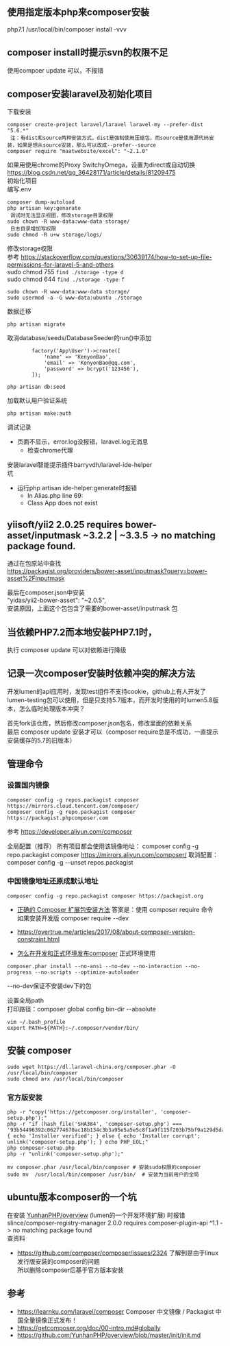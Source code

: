 ## 使用指定版本php来composer安装
php7.1 /usr/local/bin/composer install -vvv
## composer install时提示svn的权限不足
使用compoer update 可以，不报错
## composer安装laravel及初始化项目  
下载安装  
```
composer create-project laravel/laravel laravel-my --prefer-dist "5.6.*"
 注：有dist和source两种安装方式，dist是强制使用压缩包，而source是使用源代码安装，如果是想从source安装，那么可以改成--prefer--source
composer require "maatwebsite/excel": "~2.1.0"
```
  
如果用使用chrome的Proxy SwitchyOmega，设置为direct或自动切换  
https://blog.csdn.net/qq_36428171/article/details/81209475  
初始化项目  
编写.env  
```
composer dump-autoload
php artisan key:genarate
 调试时无法显示视图，修改storage目录权限
sudo chown -R www-data:www-data storage/
 日志目录增加写权限
sudo chmod -R u+w storage/logs/
```
修改storage权限  
参考 https://stackoverflow.com/questions/30639174/how-to-set-up-file-permissions-for-laravel-5-and-others  
 sudo chmod 755 `find ./storage -type d`  
 sudo chmod 644 `find ./storage -type f`  
```
sudo chown -R www-data:www-data storage/
sudo usermod -a -G www-data:ubuntu ./storage
```
数据迁移  
```
php artisan migrate
```
  
取消database/seeds/DatabaseSeeder的run()中添加  
```
        factory('App\User')->create([
            'name' => 'KenyonBao',
            'email' => 'KenyonBao@qq.com',
            'password' => bcrypt('123456'),
        ]);
```
```
php artisan db:seed
```
  
加载默认用户验证系统  
```
php artisan make:auth
```
  
调试记录  
- 页面不显示，error.log没报错，laravel.log无消息
    - 检查chrome代理
  
  
安装laravel智能提示插件barryvdh/laravel-ide-helper  
坑  
  - 运行php artisan ide-helper:generate时报错
    - In Alias.php line 69:
    - Class App does not exist

## yiisoft/yii2 2.0.25 requires bower-asset/inputmask ~3.2.2 | ~3.3.5 -> no matching package found.
  
通过在包原站中查找  
https://packagist.org/providers/bower-asset/inputmask?query=bower-asset%2Finputmask  
  
最后在composer.json中安装  
"yidas/yii2-bower-asset": "~2.0.5",  
安装原因，上面这个包包含了需要的bower-asset/inputmask 包  
  
  
## 当依赖PHP7.2而本地安装PHP7.1时，
执行 composer update 可以对依赖进行降级  
## 记录一次composer安装时依赖冲突的解决方法
开发lumen的api应用时，发现test组件不支持cookie，github上有人开发了lumen-testing包可以使用，但是只支持5.7版本，而开发时使用的时lumen5.8版本，怎么临时处理版本冲突？  
  
首先fork该仓库，然后修改composer.json包名，修改里面的依赖关系  
最后 composer update 安装才可以（composer require总是不成功，一直提示安装缓存的5.7的旧版本）  
## 管理命令
  
  
### 设置国内镜像  
```
composer config -g repos.packagist composer https://mirrors.cloud.tencent.com/composer/
composer config -g repo.packagist composer https://packagist.phpcomposer.com
```

参考
https://developer.aliyun.com/composer

全局配置（推荐）
所有项目都会使用该镜像地址：
composer config -g repo.packagist composer https://mirrors.aliyun.com/composer/
取消配置：
composer config -g --unset repos.packagist
### 中国镜像地址还原成默认地址
```
composer config -g repo.packagist composer https://packagist.org
```
  
- [正确的 Composer 扩展包安装方法](https://learnku.com/laravel/t/1901/correct-method-for-installing-composer-expansion-pack)
答案是：使用 composer require 命令  
如果安装开发版 composer require --dev  
  
- https://overtrue.me/articles/2017/08/about-composer-version-constraint.html
- [怎么在开发和正式环境发布composer](https://stackoverflow.com/questions/21721495/how-to-deploy-correctly-when-using-composers-develop-production-switch)
正式环境使用  
```
composer.phar install --no-ansi --no-dev --no-interaction --no-progress --no-scripts --optimize-autoloader
```
--no-dev保证不安装dev下的包
  
设置全局path  
打印路径：composer global config bin-dir --absolute  
```
vim ~/.bash_profile
export PATH=${PATH}:~/.composer/vendor/bin/
```
  
## 安装 composer
```
sudo wget https://dl.laravel-china.org/composer.phar -O /usr/local/bin/composer
sudo chmod a+x /usr/local/bin/composer
```
  
### 官方版安装
```
php -r "copy('https://getcomposer.org/installer', 'composer-setup.php');"
php -r "if (hash_file('SHA384', 'composer-setup.php') === '93b54496392c062774670ac18b134c3b3a95e5a5e5c8f1a9f115f203b75bf9a129d5daa8ba6a13e2cc8a1da0806388a8') { echo 'Installer verified'; } else { echo 'Installer corrupt'; unlink('composer-setup.php'); } echo PHP_EOL;"
php composer-setup.php
php -r "unlink('composer-setup.php');"
```
  
```
mv composer.phar /usr/local/bin/composer # 安装sudo权限的composer
sudo mv  /usr/local/bin/composer /usr/bin/  # 安装为当前用户的全局
```
  
## ubuntu版本composer的一个坑
  
在安装 [YunhanPHP/overview](https://github.com/YunhanPHP/overview/blob/master/init/new-project.md) (lumen的一个开发环境扩展) 时报错  
slince/composer-registry-manager 2.0.0 requires composer-plugin-api ^1.1 -> no matching package found  
查资料  
- https://github.com/composer/composer/issues/2324
了解到是由于linux发行版安装的composer的问题  
所以删除composer后基于官方版本安装  
  
## 参考
- https://learnku.com/laravel/composer Composer 中文镜像 / Packagist 中国全量镜像正式发布！
- https://getcomposer.org/doc/00-intro.md#globally
- https://github.com/YunhanPHP/overview/blob/master/init/init.md
  
  
